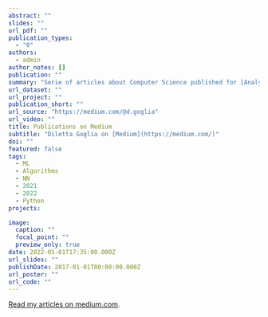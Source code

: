 ```yaml
---
abstract: ""
slides: ""
url_pdf: ""
publication_types:
  - "0"
authors:
  - admin
author_notes: []
publication: ""
summary: "Serie of articles about Computer Science published for [Analytics Vidhya](https://medium.com/analytics-vidhya) and [Towards AI](https://pub.towardsai.net/) tech communities."
url_dataset: ""
url_project: ""
publication_short: ""
url_source: "https://medium.com/@d.goglia"
url_video: ""
title: Publications on Medium
subtitle: "Diletta Goglia on [Medium](https://medium.com/)"
doi: ""
featured: false
tags:
  - ML
  - Algorithms
  - NN
  - 2021
  - 2022
  - Python
projects:

image:
  caption: ""
  focal_point: ""
  preview_only: true
date: 2022-05-01T17:35:00.000Z
url_slides: ""
publishDate: 2017-01-01T00:00:00.000Z
url_poster: ""
url_code: ""
---
```

[Read my articles on medium.com](https://medium.com/@d.goglia).
